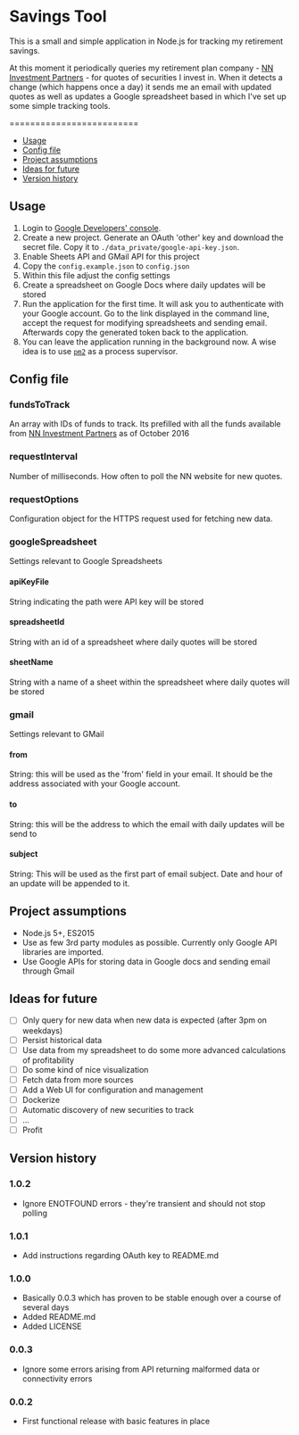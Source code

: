 # Savings Tool

This is a small and simple application in Node.js for tracking my retirement savings.

At this moment it periodically queries my retirement plan company - [NN Investment Partners](https://www.nntfi.pl/) - for quotes of securities I invest in. When it detects a change (which happens once a day) it sends me an email with updated quotes as well as updates a Google spreadsheet based in which I've set up some simple tracking tools.

=========================

* [Usage](#usage)
* [Config file](#config-file)
* [Project assumptions](#project-assumptions)
* [Ideas for future](#ideas-for-future)
* [Version history](#version-history)

## Usage

1. Login to [Google Developers' console](https://console.developers.google.com).
1. Create a new project. Generate an OAuth 'other' key and download the secret file. Copy it to `./data_private/google-api-key.json`.
1. Enable Sheets API and GMail API for this project
1. Copy the `config.example.json` to `config.json` 
1. Within this file adjust the config settings
1. Create a spreadsheet on Google Docs where daily updates will be stored
1. Run the application for the first time. It will ask you to authenticate with your Google account. Go to the link displayed in the command line, accept the request for modifying spreadsheets and sending email. Afterwards copy the generated token back to the application.
1. You can leave the application running in the background now. A wise idea is to use [`pm2`](http://pm2.keymetrics.io/) as a process supervisor.

## Config file

### fundsToTrack

An array with IDs of funds to track. Its prefilled with all the funds available from [NN Investment Partners](https://www.nntfi.pl/) as of October 2016

### requestInterval

Number of milliseconds. How often to poll the NN website for new quotes. 

### requestOptions

Configuration object for the HTTPS request used for fetching new data.

### googleSpreadsheet

Settings relevant to Google Spreadsheets

#### apiKeyFile

String indicating the path were API key will be stored

#### spreadsheetId

String with an id of a spreadsheet where daily quotes will be stored

#### sheetName

String with a name of a sheet within the spreadsheet where daily quotes will be stored

### gmail

Settings relevant to GMail

#### from

String: this will be used as the 'from' field in your email. It should be the address associated with your Google account.

#### to

String: this will be the address to which the email with daily updates will be send to

#### subject

String: This will be used as the first part of email subject. Date and hour of an update will be appended to it.

## Project assumptions

* Node.js 5+, ES2015
* Use as few 3rd party modules as possible. Currently only Google API libraries are imported.
* Use Google APIs for storing data in Google docs and sending email through Gmail

## Ideas for future

* [ ] Only query for new data when new data is expected (after 3pm on weekdays)
* [ ] Persist historical data
* [ ] Use data from my spreadsheet to do some more advanced calculations of profitability 
* [ ] Do some kind of nice visualization
* [ ] Fetch data from more sources
* [ ] Add a Web UI for configuration and management
* [ ] Dockerize
* [ ] Automatic discovery of new securities to track
* [ ] ...
* [ ] Profit

## Version history

### 1.0.2

* Ignore ENOTFOUND errors - they're transient and should not stop polling

### 1.0.1

* Add instructions regarding OAuth key to README.md

### 1.0.0

* Basically 0.0.3 which has proven to be stable enough over a course of several days
* Added README.md
* Added LICENSE

### 0.0.3

* Ignore some errors arising from API returning malformed data or connectivity errors

### 0.0.2

* First functional release with basic features in place
